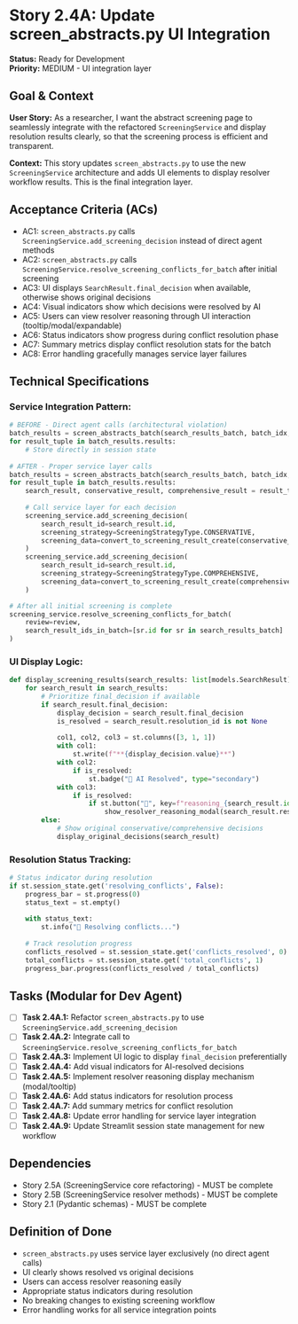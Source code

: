 # Story 2.4A: Update screen_abstracts.py UI Integration

**Status:** Ready for Development  
**Priority:** MEDIUM - UI integration layer

## Goal & Context

**User Story:** As a researcher, I want the abstract screening page to seamlessly integrate with the refactored `ScreeningService` and display resolution results clearly, so that the screening process is efficient and transparent.

**Context:** This story updates `screen_abstracts.py` to use the new `ScreeningService` architecture and adds UI elements to display resolver workflow results. This is the final integration layer.

## Acceptance Criteria (ACs)

- AC1: `screen_abstracts.py` calls `ScreeningService.add_screening_decision` instead of direct agent methods
- AC2: `screen_abstracts.py` calls `ScreeningService.resolve_screening_conflicts_for_batch` after initial screening
- AC3: UI displays `SearchResult.final_decision` when available, otherwise shows original decisions  
- AC4: Visual indicators show which decisions were resolved by AI
- AC5: Users can view resolver reasoning through UI interaction (tooltip/modal/expandable)
- AC6: Status indicators show progress during conflict resolution phase
- AC7: Summary metrics display conflict resolution stats for the batch
- AC8: Error handling gracefully manages service layer failures

## Technical Specifications

### **Service Integration Pattern:**

```python
# BEFORE - Direct agent calls (architectural violation)
batch_results = screen_abstracts_batch(search_results_batch, batch_idx, review)
for result_tuple in batch_results.results:
    # Store directly in session state
    
# AFTER - Proper service layer calls  
batch_results = screen_abstracts_batch(search_results_batch, batch_idx, review)
for result_tuple in batch_results.results:
    search_result, conservative_result, comprehensive_result = result_tuple
    
    # Call service layer for each decision
    screening_service.add_screening_decision(
        search_result_id=search_result.id,
        screening_strategy=ScreeningStrategyType.CONSERVATIVE,
        screening_data=convert_to_screening_result_create(conservative_result)
    )
    screening_service.add_screening_decision(
        search_result_id=search_result.id, 
        screening_strategy=ScreeningStrategyType.COMPREHENSIVE,
        screening_data=convert_to_screening_result_create(comprehensive_result)
    )

# After all initial screening is complete
screening_service.resolve_screening_conflicts_for_batch(
    review=review,
    search_result_ids_in_batch=[sr.id for sr in search_results_batch]
)
```

### **UI Display Logic:**

```python
def display_screening_results(search_results: list[models.SearchResult]):
    for search_result in search_results:
        # Prioritize final_decision if available
        if search_result.final_decision:
            display_decision = search_result.final_decision
            is_resolved = search_result.resolution_id is not None
            
            col1, col2, col3 = st.columns([3, 1, 1])
            with col1:
                st.write(f"**{display_decision.value}**")
            with col2:
                if is_resolved:
                    st.badge("🤖 AI Resolved", type="secondary")
            with col3:
                if is_resolved:
                    if st.button("💭", key=f"reasoning_{search_result.id}"):
                        show_resolver_reasoning_modal(search_result.resolution_id)
        else:
            # Show original conservative/comprehensive decisions
            display_original_decisions(search_result)
```

### **Resolution Status Tracking:**

```python
# Status indicator during resolution
if st.session_state.get('resolving_conflicts', False):
    progress_bar = st.progress(0)
    status_text = st.empty()
    
    with status_text:
        st.info("🔄 Resolving conflicts...")
    
    # Track resolution progress
    conflicts_resolved = st.session_state.get('conflicts_resolved', 0)
    total_conflicts = st.session_state.get('total_conflicts', 1)
    progress_bar.progress(conflicts_resolved / total_conflicts)
```

## Tasks (Modular for Dev Agent)

- [ ] **Task 2.4A.1:** Refactor `screen_abstracts.py` to use `ScreeningService.add_screening_decision`
- [ ] **Task 2.4A.2:** Integrate call to `ScreeningService.resolve_screening_conflicts_for_batch`
- [ ] **Task 2.4A.3:** Implement UI logic to display `final_decision` preferentially
- [ ] **Task 2.4A.4:** Add visual indicators for AI-resolved decisions
- [ ] **Task 2.4A.5:** Implement resolver reasoning display mechanism (modal/tooltip)
- [ ] **Task 2.4A.6:** Add status indicators for resolution process
- [ ] **Task 2.4A.7:** Add summary metrics for conflict resolution
- [ ] **Task 2.4A.8:** Update error handling for service layer integration
- [ ] **Task 2.4A.9:** Update Streamlit session state management for new workflow

## Dependencies

- Story 2.5A (ScreeningService core refactoring) - MUST be complete
- Story 2.5B (ScreeningService resolver methods) - MUST be complete
- Story 2.1 (Pydantic schemas) - MUST be complete

## Definition of Done

- `screen_abstracts.py` uses service layer exclusively (no direct agent calls)
- UI clearly shows resolved vs original decisions
- Users can access resolver reasoning easily
- Appropriate status indicators during resolution
- No breaking changes to existing screening workflow
- Error handling works for all service integration points
